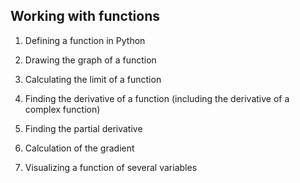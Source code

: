 ## Working with functions

1. Defining a function in Python

2. Drawing the graph of a function

3. Calculating the limit of a function

4. Finding the derivative of a function (including the derivative of a complex function)

5. Finding the partial derivative

6. Calculation of the gradient

7. Visualizing a function of several variables
